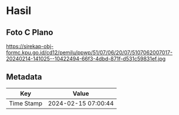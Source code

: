 # Hasil

## Foto C Plano

https://sirekap-obj-formc.kpu.go.id/cd12/pemilu/ppwp/51/07/06/20/07/5107062007017-20240214-141025--10422494-66f3-4dbd-871f-d531c59831ef.jpg


## Metadata

| Key        | Value               |
| ---------- | ------------------- |
| Time Stamp | 2024-02-15 07:00:44 |



